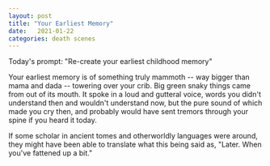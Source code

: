```yaml
---
layout: post
title: "Your Earliest Memory"
date:   2021-01-22
categories: death scenes
---
```

Today's prompt: "Re-create your earliest childhood memory"

Your earliest memory is of something truly mammoth -- way bigger than mama and dada -- towering over your crib. Big green snaky things came from out of its mouth. It spoke in a loud and gutteral voice, words you didn't understand then and wouldn't understand now, but the pure sound of which made you cry then, and probably would have sent tremors through your spine if you heard it today.

If some scholar in ancient tomes and otherworldly languages were around, they might have been able to translate what this being said as, "Later. When you've fattened up a bit."

